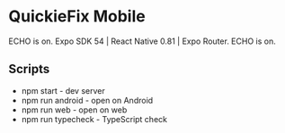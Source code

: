 # QuickieFix Mobile
ECHO is on.
Expo SDK 54 | React Native 0.81 | Expo Router.
ECHO is on.
## Scripts
- npm start - dev server
- npm run android - open on Android
- npm run web - open on web
- npm run typecheck - TypeScript check
